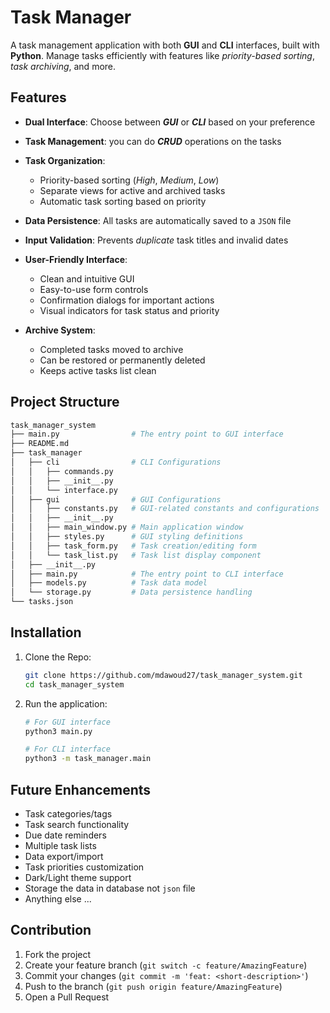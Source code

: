 # Task Manager

A task management application with both **GUI** and **CLI** interfaces, built with **Python**. Manage tasks efficiently with features like _priority-based sorting_, _task archiving_, and more.

## Features

- **Dual Interface**: Choose between **_GUI_** or **_CLI_** based on your preference
- **Task Management**: you can do **_CRUD_** operations on the tasks
- **Task Organization**:
  - Priority-based sorting (_High_, _Medium_, _Low_)
  - Separate views for active and archived tasks
  - Automatic task sorting based on priority
- **Data Persistence**: All tasks are automatically saved to a `JSON` file
- **Input Validation**: Prevents _duplicate_ task titles and invalid dates
- **User-Friendly Interface**:

  - Clean and intuitive GUI
  - Easy-to-use form controls
  - Confirmation dialogs for important actions
  - Visual indicators for task status and priority

- **Archive System**:
  - Completed tasks moved to archive
  - Can be restored or permanently deleted
  - Keeps active tasks list clean

## Project Structure

```bash
task_manager_system
├── main.py                # The entry point to GUI interface
├── README.md
├── task_manager
│   ├── cli                # CLI Configurations
│   │   ├── commands.py
│   │   ├── __init__.py
│   │   └── interface.py
│   ├── gui                # GUI Configurations
│   │   ├── constants.py   # GUI-related constants and configurations
│   │   ├── __init__.py
│   │   ├── main_window.py # Main application window
│   │   ├── styles.py      # GUI styling definitions
│   │   ├── task_form.py   # Task creation/editing form
│   │   └── task_list.py   # Task list display component
│   ├── __init__.py
│   ├── main.py            # The entry point to CLI interface
│   ├── models.py          # Task data model
│   └── storage.py         # Data persistence handling
└── tasks.json
```

## Installation

1. Clone the Repo:

   ```bash
   git clone https://github.com/mdawoud27/task_manager_system.git
   cd task_manager_system
   ```

2. Run the application:

   ```bash
   # For GUI interface
   python3 main.py

   # For CLI interface
   python3 -m task_manager.main
   ```

## Future Enhancements

- Task categories/tags
- Task search functionality
- Due date reminders
- Multiple task lists
- Data export/import
- Task priorities customization
- Dark/Light theme support
- Storage the data in database not `json` file
- Anything else ...

## Contribution

1. Fork the project
2. Create your feature branch (`git switch -c feature/AmazingFeature`)
3. Commit your changes (`git commit -m 'feat: <short-description>'`)
4. Push to the branch (`git push origin feature/AmazingFeature`)
5. Open a Pull Request
